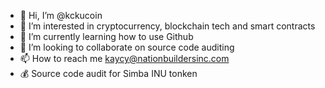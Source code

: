 - 👋 Hi, I’m @kckucoin
- 👀 I’m interested in cryptocurrency, blockchain tech and smart contracts
- 🌱 I’m currently learning how to use Github
- 💞️ I’m looking to collaborate on source code auditing
- 📫 How to reach me kaycy@nationbuildersinc.com
- 💰 Source code audit for Simba INU tonken
<!---
kckucoin/kckucoin is a ✨ special ✨ repository because its `README.md` (this file) appears on your GitHub profile.
You can click the Preview link to take a look at your changes.
--->
